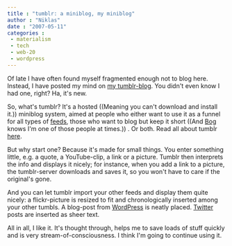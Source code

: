 ```yaml
---
title : "tumblr: a miniblog, my miniblog"
author : "Niklas"
date : "2007-05-11"
categories : 
 - materialism
 - tech
 - web-20
 - wordpress
---
```


Of late I have often found myself fragmented enough not to blog here. Instead, I have posted my mind on [my tumblr-blog](http://tumblr.pivic.com). You didn't even know I had one, right? Ha, it's new.

So, what's tumblr? It's a hosted ((Meaning you can't download and install it.)) miniblog system, aimed at people who either want to use it as a funnel for all types of [feeds](http://en.wikipedia.org/wiki/RSS_(file_format)), those who want to blog but keep it short ((And [Bog](http://astro.imperial.ac.uk/~vaccari/mis/nadsat.html) knows I'm one of those people at times.)) . Or both. Read all about tumblr [here](http://lifehacker.com/software/web-publishing/geek-to-live--instant-no+overhead-blog-with-tumblr-244915.php).

But why start one? Because it's made for small things. You enter something little, e.g. a quote, a YouTube-clip, a link or a picture. Tumblr then interprets the info and displays it nicely; for instance, when you add a link to a picture, the tumblr-server downloads and saves it, so you won't have to care if the original's gone.

And you can let tumblr import your other feeds and display them quite nicely: a flickr-picture is resized to fit and chronologically inserted among your other tumbls. A blog-post from [WordPress](http://wordpress.org) is neatly placed. [Twitter](http://twitter.com) posts are inserted as sheer text.

All in all, I like it. It's thought through, helps me to save loads of stuff quickly and is very stream-of-consciousness. I think I'm going to continue using it.

